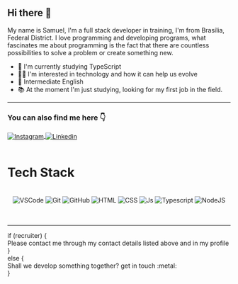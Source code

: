 ## Hi there :space_invader:

My name is Samuel, I'm a full stack developer in training, I'm from Brasília, Federal District. I love programming and developing programs, what fascinates me about programming is the fact that there are countless possibilities to solve a problem or create something new.

- :seedling: I'm currently studying TypeScript
- 👩‍💻 I'm interested in technology and how it can help us evolve
- :abcd: Intermediate English
- :books: At the moment I'm just studying, looking for my first job in the field.
<hr>

### You can also find me here 👇

<div>
<a href="https://instagram.com/goomes_pereira" target="_blank">
 <img align="center" src="https://img.shields.io/badge/Instagram-E4405F?style=for-the-badge&logo=instagram&logoColor=white" alt="Instagram"/>
</a>

<a href="https://www.linkedin.com/in/samuelgomespereira/" target="_blank">
 <img align="center" src="https://img.shields.io/badge/LinkedIn-0077B5?style=for-the-badge&logo=linkedin&logoColor=white" alt="Linkedin"/>
</a>

</div>
<br>

# Tech Stack

<div align="center"><br>

  <img align="center" alt="VSCode" src="https://img.shields.io/badge/Visual_Studio_Code-0078D4?style=for-the-badge&logo=visual%20studio%20code&logoColor=white">
  <img align="center" alt="Git" src="https://img.shields.io/badge/GIT-E44C30?style=for-the-badge&logo=git&logoColor=white">
  <img align="center" alt="GitHub" src="https://img.shields.io/badge/GitHub-100000?style=for-the-badge&logo=github&logoColor=white">
  <img align="center" alt="HTML" src="https://img.shields.io/badge/HTML5-E34F26?style=for-the-badge&logo=html5&logoColor=white">
  <img align="center" alt="CSS" src="https://img.shields.io/badge/CSS3-1572B6?style=for-the-badge&logo=css3&logoColor=white">
  <img align="center" alt="Js" src="https://img.shields.io/badge/JavaScript-323330?style=for-the-badge&logo=javascript&logoColor=F7DF1E">
  <img align="center" alt="Typescript" src="https://img.shields.io/badge/TypeScript-007ACC?style=for-the-badge&logo=typescript&logoColor=white">
  <img align="center" alt="NodeJS" src="https://img.shields.io/badge/Node.js-43853D?style=for-the-badge&logo=node.js&logoColor=white">
 </div>
<br><br>
<hr>
<div>
 if (recruiter) {<br>
   Please contact me through my contact details listed above and in my profile<br>
} <br> else {<br>
   Shall we develop something together? get in touch :metal:<br>
}
</div>
